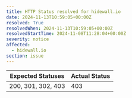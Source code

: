 ```yaml
---
title: HTTP Status resolved for hidewall.io
date: 2024-11-13T10:59:05+00:00Z
resolved: True
resolvedWhen: 2024-11-13T10:59:05+00:00Z
resolvedStartTime: 2024-11-08T11:28:04+00:00Z
severity: notice
affected:
  - hidewall.io
section: issue
---
```


| Expected Statuses | Actual Status  |
|-------------------|----------------|
| 200, 301, 302, 403 | 403 |
